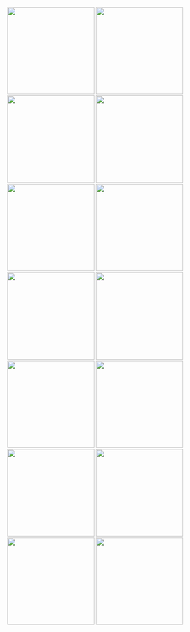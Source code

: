 
<img src = "https://github.com/user-attachments/assets/95a7c3a7-d834-441a-857b-e3ee6832a5cd" width = "200">
<img src = "https://github.com/user-attachments/assets/8b351662-cffc-4c53-ba6a-57e65f8ab7ee" width = "200">
<img src = "https://github.com/user-attachments/assets/1b0bd5ba-a378-42ca-b2e7-df96642d2696" width = "200">
<img src = "https://github.com/user-attachments/assets/491c27b4-a8d3-4e01-b279-f0ce7a650f43" width = "200">
<img src = "https://github.com/user-attachments/assets/b9a80cf9-6bbc-4a6d-9900-c78f11473506" width = "200">
<img src = "https://github.com/user-attachments/assets/e41afc19-7e77-4efa-89da-0e5f7f7c2c7e" width = "200">
<img src = "https://github.com/user-attachments/assets/f871b531-5fd0-4d14-b68f-f52d82bdda67" width = "200">
<img src = "https://github.com/user-attachments/assets/bd7cb00c-d55c-4c78-b1e5-6fd43023dfac" width = "200">
<img src = "https://github.com/user-attachments/assets/df6cc81c-44ae-4094-b250-52d109b65018" width = "200">
<img src = "https://github.com/user-attachments/assets/b5921d25-8817-4fb4-a541-3e96d2bfabfb" width = "200">
<img src = "https://github.com/user-attachments/assets/10c1ee32-6f60-46e4-bc31-ed76c1e1f4b1" width = "200">
<img src = "https://github.com/user-attachments/assets/adb4b09c-3a98-43a4-8380-763242703e44" width = "200">
<img src = "https://github.com/user-attachments/assets/f054f2a9-d29a-4138-9493-18b41d3f2842" width = "200">
<img src = "https://github.com/user-attachments/assets/5ebdfb4e-4306-4c32-9fce-b972e41a01c0" width = "200">








